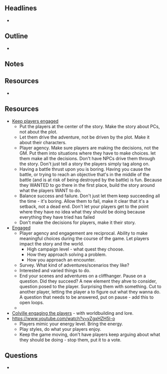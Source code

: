## Headlines
- 
## Outline
- 

## Notes

## Resources
- 

## Resources
- [Keep players engaged](https://www.youtube.com/watch?v=QEnN8aQmtWA)
	- Put the players at the center of the story. Make the story about PCs, not about the plot.
	- Let them drive the adventure, not be driven by the plot. Make it about their characters. 
	- Player agency. Make sure players are making the decisions, not the GM. Put them into situations where they have to make choices.  let them make all the decisions. Don't have NPCs drive them through the story. Don't just tell a story the players simply tag along on.
	- Having a battle thrust upon you is boring. Having you cause the battle, or trying to reach an objective that's in the middle of the battle (and is at risk of being destroyed by the battle) is fun. Because they WANTED to go there in the first place, build the story around what the players WANT to do.
	- Balance success and failure. Don't just let them keep succeeding all the time - it's boring. Allow them to fail, make it clear that it's a setback, not a dead end. Don't let your players get to the point where they have no idea what they should be doing because everything they have tried has failed
	- Don't make the decisions for players, make it their story.
- [Engaged](https://www.youtube.com/watch?v=ZEDwQ00NPxw)
	- Player agency and engagement are reciprocal.
		Ability to make meaningful choices during the course of the game. Let players impact the story and the world.
		- High campaign level - what quest they choose.
		- How they approach solving a problem.
		- How you approach an encounter.
	- Survey. What kind of adventures/scenarios they like?
	- Interested and varied things to do.
	- End your scenes and adventures on a cliffhanger. Pause on a question. Did they succeed? A new element they ahve to consider, question posed to the player. Surprising them with something. Cut to another player, letting the player a to figure out what they wanna do. A question that needs to be answered, put on pause - add this to open loops.
	- 
- [Colville engaging the players](https://www.youtube.com/watch?v=_iWeZ-i19dk) - with worldbuilding and lore.
- https://www.youtube.com/watch?v=yZgxHZH5l-o
	- Players mimic your energy level. Bring the energy.
	- Play styles, do what your players enjoy.
	- Keep the game moving, don't have players keep arguing about what they should be doing - stop them, put it to a vote.

## Questions
- 
